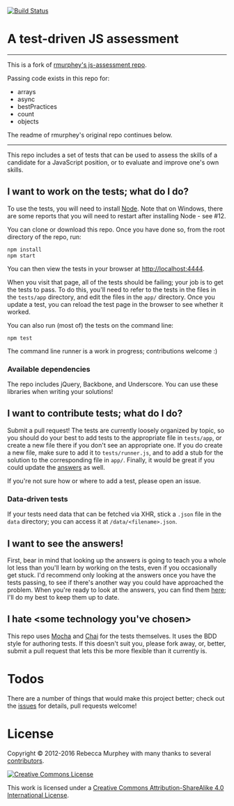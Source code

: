 [![Build Status](https://travis-ci.org/rmurphey/js-assessment.svg?branch=master)](https://travis-ci.org/rmurphey/js-assessment)

# A test-driven JS assessment

-----------------------------

This is a fork of [rmurphey's js-assessment repo](https://github.com/rmurphey/js-assessment). 

Passing code exists in this repo for:

* arrays
* async
* bestPractices
* count
* objects

The readme of rmurphey's original repo continues below.

-----------------------------

This repo includes a set of tests that can be used to assess the skills of
a candidate for a JavaScript position, or to evaluate and improve one's own
skills.

## I want to work on the tests; what do I do?
To use the tests, you will need to install [Node](https://nodejs.org/). Note
that on Windows, there are some reports that you will need to restart
after installing Node - see #12.

You can clone or download this repo. Once you have done so, from the root
directory of the repo, run:

    npm install
    npm start

You can then view the tests in your browser at
[http://localhost:4444](http://localhost:4444).

When you visit that page, all of the tests should be failing; your job is to
get the tests to pass. To do this, you'll need to refer to the tests in the
files in the `tests/app` directory, and edit the files in the `app/` directory.
Once you update a test, you can reload the test page in the browser to see
whether it worked.

You can also run (most of) the tests on the command line:

    npm test

The command line runner is a work in progress; contributions welcome :)

### Available dependencies

The repo includes jQuery, Backbone, and Underscore. You can use these
libraries when writing your solutions!

## I want to contribute tests; what do I do?

Submit a pull request! The tests are currently loosely organized by topic, so
you should do your best to add tests to the appropriate file in `tests/app`, or
create a new file there if you don't see an appropriate one. If you do create
a new file, make sure to add it to `tests/runner.js`, and to add a stub for the
solution to the corresponding file in `app/`. Finally, it would be great if you
could update the [answers](https://github.com/rmurphey/js-assessment-answers)
as well.

If you're not sure how or where to add a test, please open an issue.

### Data-driven tests

If your tests need data that can be fetched via XHR, stick a `.json` file in
the `data` directory; you can access it at `/data/<filename>.json`.

## I want to see the answers!

First, bear in mind that looking up the answers is going to teach you a whole
lot less than you'll learn by working on the tests, even if you occasionally get
stuck. I'd recommend only looking at the answers once you have the tests
passing, to see if there's another way you could have approached the
problem. When you're ready to look at the answers, you can find them
[here](https://github.com/rmurphey/js-assessment-answers); I'll do my best to
keep them up to date.

## I hate \<some technology you've chosen\>

This repo uses [Mocha](http://visionmedia.github.com/mocha/) and
[Chai](http://chaijs.com/) for the tests themselves. It uses the BDD style for authoring tests.
If this doesn't suit you, please fork away, or, better, submit a pull request that lets
this be more flexible than it currently is.

# Todos

There are a number of things that would make this project better; check out the
[issues](https://github.com/rmurphey/js-assessment/issues) for details, pull
requests welcome!

# License

Copyright &copy; 2012-2016 Rebecca Murphey with many thanks to several
[contributors](https://github.com/rmurphey/js-assessment/graphs/contributors).

<a rel="license" href="http://creativecommons.org/licenses/by-sa/4.0/"><img alt="Creative Commons License" style="border-width:0" src="https://i.creativecommons.org/l/by-sa/4.0/88x31.png" /></a>

This work is licensed under a <a rel="license" href="http://creativecommons.org/licenses/by-sa/4.0/">Creative Commons Attribution-ShareAlike 4.0 International License</a>.
